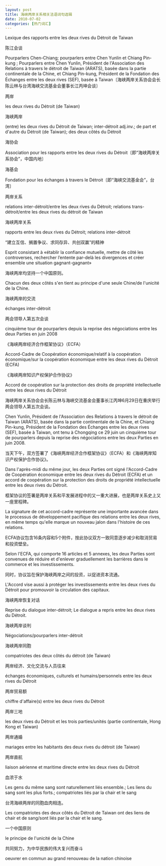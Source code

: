 ```yaml
---
layout: post
title: 海峡两岸关系相关法语词句选辑
date: 2010-07-02
categories: [热门词汇]  
---
```


Lexique des rapports entre les deux rives du Détroit de Taiwan



陈江会谈

Pourparlers Chen-Chiang; pourparlers entre Chen Yunlin et Chiang Pin-kung ; Pourparlers entre Chen Yunlin, Président de l'Association des Relations à travers le détroit de Taiwan (ARATS), basée dans la partie continentale de la Chine, et Chiang Pin-kung, Président de la Fondation des Échanges entre les deux rives (SEF), basée à Taiwan〔海峡两岸关系协会会长陈云林与台湾海峡交流基金会董事长江丙坤会谈〕

两岸

les deux rives du Détroit (de Taiwan)

海峡两岸

(entre) les deux rives du Détroit de Taiwan; inter-détroit adj.inv.; de part et d'autre du Détroit (de Taiwan); des deux côtés du Détroit

海协会

Association pour les rapports entre les deux rives du Détroit〔即“海峡两岸关系协会”，中国内地〕

海基会

Fondation pour les échanges à travers le Détroit〔即“海峡交流基金会”，台湾〕

两岸关系

relations inter-détroit/entre les deux rives du Détroit; relations trans-détroit/entre les deux rives du détroit de Taiwan

海峡两岸关系

rapports entre les deux rives du Détroit; relations inter-détroit

“建立互信、搁置争议、求同存异、共创双赢”的精神

Esprit consistant à «établir la confiance mutuelle, mettre de côté les controverses, rechercher l’entente par-delà les divergences et créer ensemble une situation gagnant-gagnant»

海峡两岸均坚持一个中国原则。

Chacun des deux côtés s'en tient au principe d'une seule Chine/de l'unicité de la Chine.

海峡两岸的交流

échanges inter-détroit

两会领导人第五次会谈

cinquième tour de pourparlers depuis la reprise des négociations entre les deux Parties en juin 2008

《海峡两岸经济合作框架协议》（ECFA）

Accord-Cadre de Coopération économique/relatif à la coopération économique/sur la coopération économique entre les deux rives du Détroit (ECFA)

《海峡两岸知识产权保护合作协议》

Accord de coopération sur la protection des droits de propriété intellectuelle entre les deux rives du Détroit

海峡两岸关系协会会长陈云林与海峡交流基金会董事长江丙坤6月29日在重庆举行两会领导人第五次会谈。

Chen Yunlin, Président de l'Association des Relations à travers le détroit de Taiwan (ARATS), basée dans la partie continentale de la Chine, et Chiang Pin-kung, Président de la Fondation des Échanges entre les deux rives (SEF), basée à Taiwan, ont tenu à Chongqing ce 29 juin un cinquième tour de pourparlers depuis la reprise des négociations entre les deux Parties en juin 2008.

当天下午，双方签署了《海峡两岸经济合作框架协议》（ECFA）和《海峡两岸知识产权保护合作协议》。

Dans l'après-midi du même jour, les deux Parties ont signé l'Accord-Cadre de Coopération économique entre les deux rives du Détroit (ECFA) et un accord de coopération sur la protection des droits de propriété intellectuelle entre les deux rives du Détroit.

框架协议的签署是两岸关系和平发展进程中的又一重大进展，也是两岸关系史上又一座里程碑。

La signature de cet accord-cadre représente une importante avancée dans le processus de développement pacifique des relations entre les deux rives, en même temps qu'elle marque un nouveau jalon dans l'histoire de ces relations.

ECFA协议包含16条内容和5个附件，按此协议双方一致同意逐步减少和取消贸易和投资壁垒。

Selon l'ECFA, qui comporte 16 articles et 5 annexes, les deux Parties sont convenues de réduire et d'enlever graduellement les barrières dans le commerce et les investissements.

同时，协议旨在保护海峡两岸之间的投资，以促进资本流通。

L'Accord vise aussi à protéger les investissements entre les deux rives du Détroit pour promouvoir la circulation des capitaux.

海峡两岸恢复对话

Reprise du dialogue inter-détroit; Le dialogue a repris entre les deux rives du Détroit.

海峡两岸谈判

Négociations/pourparlers inter-détroit

海峡两岸同胞

compatriotes des deux côtés du détroit (de Taiwan)

两岸经济、文化交流与人员往来

échanges économiques, culturels et humains/personnels entre les deux rives du Détroit

两岸贸易额

chiffre d'affaire(s) entre les deux rives du Détroit

两岸三地

les deux rives du Détroit et les trois parties/unités (partie continentale, Hong Kong et Taiwan)

两岸通婚

mariages entre les habitants des deux rives du détroit (de Taiwan)

两岸直航

liaison aérienne et maritime directe entre les deux rives du Détroit

血浓于水

Les gens du même sang sont naturellement liés ensemble.; Les liens du sang sont les plus forts.; compatriotes liés par la chair et le sang

台湾海峡两岸的同胞血肉相连。

Les compatriotes des deux côtés du Détroit de Taiwan ont des liens de chair et de sang/sont liés par la chair et le sang.

一个中国原则

le principe de l'unicité de la Chine

共同努力，为中华民族的伟大复兴而奋斗

oeuvrer en commun au grand renouveau de la nation chinoise
